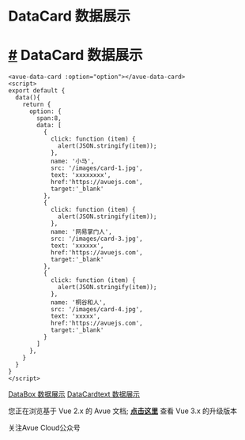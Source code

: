 DataCard 数据展示
=============

[#](https://v2.avuejs.com/data/data3/#datacard-%E6%95%B0%E6%8D%AE%E5%B1%95%E7%A4%BA) DataCard 数据展示
===================================================================================================

```vue
<avue-data-card :option="option"></avue-data-card>
<script>
export default {
  data(){
    return {
      option: {
        span:8,
        data: [
          {
            click: function (item) {
              alert(JSON.stringify(item));
            },
            name: '小马',
            src: '/images/card-1.jpg',
            text: 'xxxxxxxx',
            href:'https://avuejs.com',
            target:'_blank'
          },
          {
            click: function (item) {
              alert(JSON.stringify(item));
            },
            name: '网易掌门人',
            src: '/images/card-3.jpg',
            text: 'xxxxxx',
            href:'https://avuejs.com',
            target:'_blank'
          },
          {
            click: function (item) {
              alert(JSON.stringify(item));
            },
            name: '桐谷和人',
            src: '/images/card-4.jpg',
            text: 'xxxxx',
            href:'https://avuejs.com',
            target:'_blank'
          }
        ]
      },
    }
  }
}
</script>
```

[DataBox 数据展示](https://v2.avuejs.com/data/data2/) [DataCardtext 数据展示](https://v2.avuejs.com/data/data4/)

您正在浏览基于 Vue 2.x 的 Avue 文档; **[点击这里](https://avuejs.com/)** 查看 Vue 3.x 的升级版本

关注Avue Cloud公众号